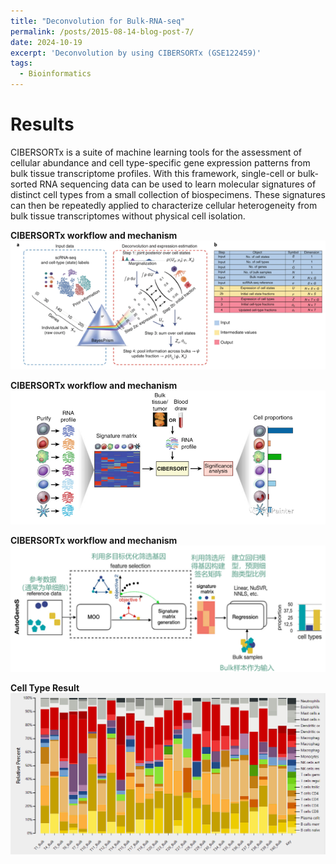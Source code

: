 ```yaml
---
title: "Deconvolution for Bulk-RNA-seq"
permalink: /posts/2015-08-14-blog-post-7/
date: 2024-10-19
excerpt: 'Deconvolution by using CIBERSORTx (GSE122459)'
tags:
  - Bioinformatics
---
```


Results
======

CIBERSORTx is a suite of machine learning tools for the assessment of cellular abundance and cell type-specific gene expression patterns from bulk tissue transcriptome profiles. With this framework, single-cell or bulk-sorted RNA sequencing data can be used to learn molecular signatures of distinct cell types from a small collection of biospecimens. These signatures can then be repeatedly applied to characterize cellular heterogeneity from bulk tissue transcriptomes without physical cell isolation. <br/>

**CIBERSORTx workflow and mechanism** <img src="/images/Deconvolution_post_7/post_7_1.png"><br/>

**CIBERSORTx workflow and mechanism** <img src="/images/Deconvolution_post_7/post_7_2.png"><br/>

**CIBERSORTx workflow and mechanism** <img src="/images/Deconvolution_post_7/post_7_3.png"><br/>

**Cell Type Result** <img src="/images/Deconvolution_post_7/post_7_4.png"><br/>

